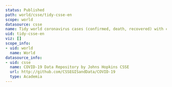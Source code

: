 ```yaml
---
status: Published
path: world/csse/tidy-csse-en
scope: world
datasource: csse
name: Tidy world coronavirus cases (confirmed, death, recovered) with country codes
uid: tidy-csse-en
viz: []
scope_info:
- uid: world
  name: World
datasource_info:
- uid: csse
  name: COVID-19 Data Repository by Johns Hopkins CSSE
  url: http://github.com/CSSEGISandData/COVID-19
  type: Academia
---
```


